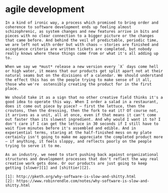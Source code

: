 # agile development 

	In a kind of ironic way, a process which promised to bring order and coherence to software development ends up feeling almost schizophrenic, as system changes and new features arrive in bits and pieces with no clear connection to a bigger picture or the changes that came before. And behind the veil of predictable, periodic time, we are left not with order but with chaos – stories are finished and acceptance criteria are written tickets are completed, but nobody really knows where these things come from or what it's all adding up to.
	
	When we say we *must* release a new version every `X` days come hell or high water, it means that our products get split apart not at their natural seams but on the divisions of a calendar. We should understand the effect this has on the people trying to make sense of it all, those who we're  ostensibly creating the product for in the first place. 
	
	We should take it as a sign that no other creative field thinks it's a good idea to operate this way. When I order a salad in a restaurant, does it come out piece by piece? – first the lettuce, then the croutons, then the dressing, then the fork to eat it? Of course not, it arrives as a unit, all at once, even if that means it can't come out faster than its slowest ingredient. And why would I want it to? I don't care if I can get the lettuce in 30 seconds if I still have to wait five minutes before it's assembled and edible. And in experiential terms, staring at the half-finished mess on my plate certainly isn't going to make me appreciate the completed product more – if anything, it feels sloppy, and reflects poorly on the people trying to serve it to me.
	
	As an industry, we need to start pushing back against organizational structures and development processes that don't reflect the way real creative work gets done. Or our products are just going to keep getting [slower][1] and [shittier][2].
	
	[1]: http://pketh.org/why-software-is-slow-and-shitty.html
	[2]: https://www.robinrendle.com/notes/why-software-is-slow-and-shitty.html
